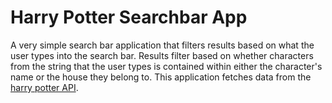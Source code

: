# Harry Potter Searchbar App
A very simple search bar application that filters results based on what the user types into the search bar. Results filter based on whether characters from the string that the user types is contained within either the character's name or the house they belong to. This application fetches data from the [harry potter API](https://hp-api.herokuapp.com/api/characters). 
